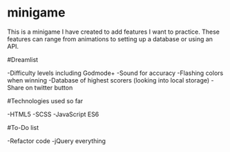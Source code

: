 # minigame

This is a minigame I have created to add features I want to practice. These features can range from animations to setting up a database or using an API.

#Dreamlist

 -Difficulty levels including Godmode+
 -Sound for accuracy
 -Flashing colors when winning
 -Database of highest scorers (looking into local storage)
 -Share on twitter button
 
#Technologies used so far

  -HTML5
  -SCSS
  -JavaScript ES6

#To-Do list
  
  -Refactor code
  -jQuery everything

